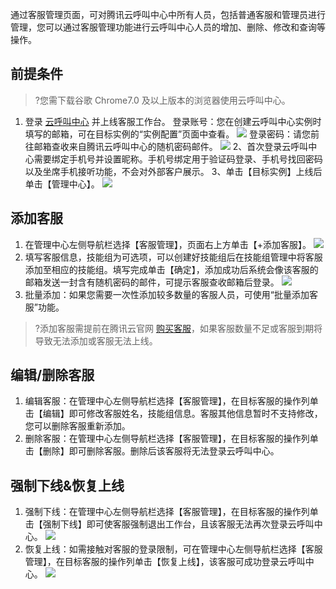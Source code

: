 通过客服管理页面，可对腾讯云呼叫中心中所有人员，包括普通客服和管理员进行管理，您可以通过客服管理功能进行云呼叫中心人员的增加、删除、修改和查询等操作。
## 前提条件
>?您需下载谷歌 Chrome7.0 及以上版本的浏览器使用云呼叫中心。
>
1. 登录 [云呼叫中心](https://tccc.qcloud.com/login) 并上线客服工作台。
登录账号：您在创建云呼叫中心实例时填写的邮箱，可在目标实例的“实例配置”页面中查看。
![](https://main.qcloudimg.com/raw/00fbb9c3c4c6234f17ee313a34dadc26.png)
登录密码：请您前往邮箱查收来自腾讯云呼叫中心的随机密码邮件。
![](https://main.qcloudimg.com/raw/c5d50c24386886ee174a87df027d77b3.png)
2、首次登录云呼叫中心需要绑定手机号并设置昵称。手机号绑定用于验证码登录、手机号找回密码以及坐席手机接听功能，不会对外部客户展示。
3、单击【目标实例】上线后单击【管理中心】。
![](https://main.qcloudimg.com/raw/cd61148d669d00724fecc61ac88adef7.png)

## 添加客服
1. 在管理中心左侧导航栏选择【客服管理】，页面右上方单击【+添加客服】。
![](https://main.qcloudimg.com/raw/7d9064cb7cba39b1397b2ab65f2e49e6.png)
2. 填写客服信息，技能组为可选项，可以创建好技能组后在技能组管理中将客服添加至相应的技能组。填写完成单击【确定】，添加成功后系统会像该客服的邮箱发送一封含有随机密码的邮件，可提示客服查收邮箱后登录。
![](https://main.qcloudimg.com/raw/7ccc221feca5ad68e07cb39ca1613af1.png)
3. 批量添加：如果您需要一次性添加较多数量的客服人员，可使用“批量添加客服”功能。
>?添加客服需提前在腾讯云官网 [购买客服](https://buy.cloud.tencent.com/ccc_seat)，如果客服数量不足或客服到期将导致无法添加或客服无法上线。
>

## 编辑/删除客服
1. 编辑客服：在管理中心左侧导航栏选择【客服管理】，在目标客服的操作列单击【编辑】即可修改客服姓名，技能组信息。客服其他信息暂时不支持修改，您可以删除客服重新添加。
2. 删除客服：在管理中心左侧导航栏选择【客服管理】，在目标客服的操作列单击【删除】即可删除客服。删除后该客服将无法登录云呼叫中心。

## 强制下线&恢复上线
1. 强制下线：在管理中心左侧导航栏选择【客服管理】，在目标客服的操作列单击【强制下线】即可使客服强制退出工作台，且该客服无法再次登录云呼叫中心。
![](https://main.qcloudimg.com/raw/a4fc955b7b73cdf757267dba05325c35.png)
2. 恢复上线：如需接触对客服的登录限制，可在管理中心左侧导航栏选择【客服管理】，在目标客服的操作列单击【恢复上线】，该客服可成功登录云呼叫中心。
![](https://main.qcloudimg.com/raw/7aa351b47c60ac914283c0bb4bdf1d28.png)


